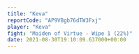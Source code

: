 ```yaml
---
title: "Keva"
reportCode: "AP9VBgb76dTW3Fxj"
player: "Keva"
fight: "Maiden of Virtue - Wipe 1 (22%)"
date: 2021-08-30T19:10:09.637000+00:00
---
```

